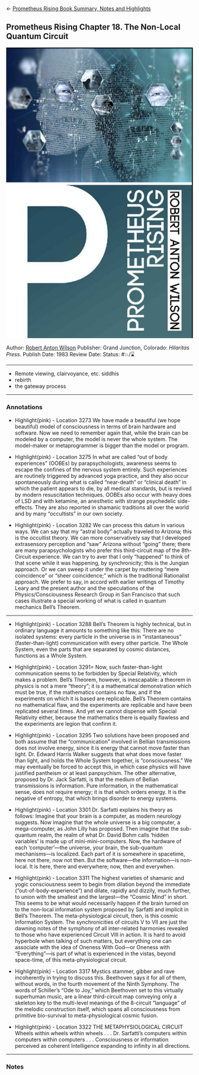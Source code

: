 \<- [Prometheus Rising Book Summary, Notes and Highlights](Prometheus%20Rising%20Book%20Summary,%20Notes%20and%20Highlights.md)

## Prometheus Rising Chapter 18. The Non-Local Quantum Circuit

[ ![150](%E2%9A%99%EF%B8%8F%20Tools/%F0%9F%93%B8%20Images/6E52A22F-79AB-4F12-87E8-8A725621C626.jpeg) ](https://www.amazon.com/Prometheus-Rising-Robert-Anton-Wilson/dp/0692710604/ref=mp_s_a_1_1?crid=MOVPIIBIMV2J&keywords=prometheus+rising&qid=1657671254&sprefix=prometh%2Caps%2C152&sr=8-1)

Author: [Robert Anton Wilson]()
Publisher: Grand Junction, Colorado: *Hilaritas Press*.
Publish Date: 1983
Review Date:
Status: #💥/⌛️ 

---

* Remote viewing, clairvoyance, etc. siddhis
* rebirth
* the gateway process

---

### Annotations

* Highlight(pink) - Location 3273
  We have made a beautiful (we hope beautiful) model of consciousness in terms of brain hardware and software. Now we need to remember again that, while the brain can be modeled by a computer, the model is never the whole system. The model-maker or metaprogrammer is bigger than the model or program.

* Highlight(pink) - Location 3275
  In what are called “out of body experiences” (OOBEs) by parapsychologists, awareness seems to escape the confines of the nervous system entirely. Such experiences are routinely triggered by advanced yoga practice, and they also occur spontaneously during what is called “near-death” or “clinical death” in which the patient appears to die, by all medical standards, but is revived by modern resuscitation techniques. OOBEs also occur with heavy does of LSD and with ketamine, an anesthetic with strange psychedelic side-effects. They are also reported in shamanic traditions all over the world and by many “occultists” in our own society.

* Highlight(pink) - Location 3282
  We can process this datum in various ways. We can say that my “astral body” actually traveled to Arizona; this is the occultist theory. We can more conservatively say that I developed extrasensory perception and “saw” Arizona without “going” there; there are many parapsychologists who prefer this third-circuit map of the 8th-Circuit experience. We can try to aver that I only “happened” to think of that scene while it was happening, by synchronicity; this is the Jungian approach. Or we can sweep it under the carpet by muttering “mere coincidence” or “sheer coincidence;” which is the traditional Rationalist approach. We prefer to say, in accord with earlier writings of Timothy Leary and the present author and the speculations of the Physics/Consciousness Research Group in San Francisco that such cases illustrate a special working of what is called in quantum mechanics Bell’s Theorem.

---

* Highlight(pink) - Location 3288
  Bell’s Theorem is highly technical, but in ordinary language it amounts to something like this: There are no isolated systems: every particle in the universe is in “instantaneous” (faster-than-light) communication with every other particle. The Whole System, even the parts that are separated by cosmic distances, functions as a Whole System.

* Highlight(pink) - Location 3291=
  Now, such faster-than-light communication seems to be forbidden by Special Relativity, which makes a problem. Bell’s Theorem, however, is inescapable: a theorem in physics is not a mere “theory”; it is a mathematical demonstration which must be true, if the mathematics contains no flaw, and if the experiments on which it is based are replicable. Bell’s Theorem contains no mathematical flaw, and the experiments are replicable and have been replicated several times. And yet we cannot dispense with Special Relativity either, because the mathematics there is equally flawless and the experiments are legion that confirm it.

* Highlight(pink) - Location 3295
  Two solutions have been proposed and both assume that the “communication” involved in Bellian transmissions does not involve energy, since it is energy that cannot move faster than light. Dr. Edward Harris Walker suggests that what does move faster than light, and holds the Whole System together, is “consciousness.” We may eventually be forced to accept this, in which case physics will have justified pantheism or at least panpsychism. The other alternative, proposed by Dr. Jack Sarfatti, is that the medium of Bellian transmissions is information. Pure information, in the mathematical sense, does not require energy; it is that which orders energy. It is the negative of entropy, that which brings disorder to energy systems.

* Highlight(pink) - Location 3301
  Dr. Sarfatti explains his theory as follows: Imagine that your brain is a computer, as modern neurology suggests. Now imagine that the whole universe is a big computer, a mega-computer, as John Lilly has proposed. Then imagine that the sub-quantum realm, the realm of what Dr. David Bohm calls ‘hidden variables’ is made up of mini-mini-computers. Now, the hardware of each ‘computer’—the universe, your brain, the sub-quantum mechanisms—is localized. Each part of it is somewhere in spacetime, here not there, now not then. But the software—the information—is non-local. It is here, there and everywhere; now, then and everywhen.

* Highlight(pink) - Location 3311
  The highest varieties of shamanic and yogic consciousness seem to begin from dilation beyond the immediate (“out-of-body-experience”) and dilate, rapidly and dizzily, much further, to union with the smallest and the largest—the “Cosmic Mind” in short. This seems to be what would necessarily happen if the brain turned on to the non-local information system proposed by Sarfatti and implicit in Bell’s Theorem. The meta-physiological circuit, then, is this cosmic Information System. The synchronicities of circuits V to VII are just the dawning notes of the symphony of all inter-related harmonies revealed to those who have experienced Circuit VIII in action. It is hard to avoid hyperbole when talking of such matters, but everything one can associate with the idea of Oneness With God—or Oneness with “Everything”—is part of what is experienced in the vistas, beyond space-time, of this meta-physiological circuit.

* Highlight(pink) - Location 3317
  Mystics stammer, gibber and rave incoherently in trying to discuss this. Beethoven says it for all of them, without words, in the fourth movement of the Ninth Symphony. The words of Schiller’s “Ode to Joy,” which Beethoven set to this virtually superhuman music, are a linear third-circuit map conveying only a skeleton key to the multi-level meanings of the 8-circuit “language” of the melodic construction itself, which spans all consciousness from primitive bio-survival to meta-physiological cosmic fusion.

* Highlight(pink) - Location 3322
  THE METAPHYSIOLOGICAL CIRCUIT Wheels within wheels within wheels . . . Dr. Sarfatti’s computers within computers within computers . . . Consciousness or information perceived as coherent Intelligence expanding to infinity in all directions.

---

### Notes
